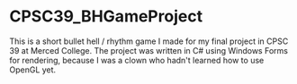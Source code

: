 # CPSC39_BHGameProject
This is a short bullet hell / rhythm game I made for my final project in CPSC 39 at Merced College. The project was written in C# using Windows Forms for rendering, because I was a clown who hadn't learned how to use OpenGL yet.
